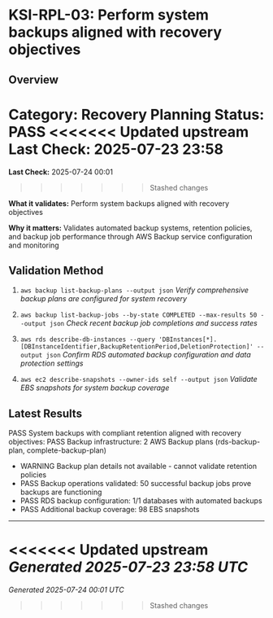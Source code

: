 # KSI-RPL-03: Perform system backups aligned with recovery objectives

## Overview

**Category:** Recovery Planning
**Status:** PASS
<<<<<<< Updated upstream
**Last Check:** 2025-07-23 23:58
=======
**Last Check:** 2025-07-24 00:01
>>>>>>> Stashed changes

**What it validates:** Perform system backups aligned with recovery objectives

**Why it matters:** Validates automated backup systems, retention policies, and backup job performance through AWS Backup service configuration and monitoring

## Validation Method

1. `aws backup list-backup-plans --output json`
   *Verify comprehensive backup plans are configured for system recovery*

2. `aws backup list-backup-jobs --by-state COMPLETED --max-results 50 --output json`
   *Check recent backup job completions and success rates*

3. `aws rds describe-db-instances --query 'DBInstances[*].[DBInstanceIdentifier,BackupRetentionPeriod,DeletionProtection]' --output json`
   *Confirm RDS automated backup configuration and data protection settings*

4. `aws ec2 describe-snapshots --owner-ids self --output json`
   *Validate EBS snapshots for system backup coverage*

## Latest Results

PASS System backups with compliant retention aligned with recovery objectives: PASS Backup infrastructure: 2 AWS Backup plans (rds-backup-plan, complete-backup-plan)
- WARNING Backup plan details not available - cannot validate retention policies
- PASS Backup operations validated: 50 successful backup jobs prove backups are functioning
- PASS RDS backup configuration: 1/1 databases with automated backups
- PASS Additional backup coverage: 98 EBS snapshots

---
<<<<<<< Updated upstream
*Generated 2025-07-23 23:58 UTC*
=======
*Generated 2025-07-24 00:01 UTC*
>>>>>>> Stashed changes

